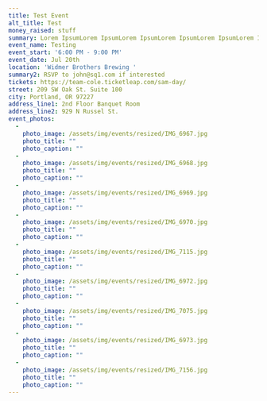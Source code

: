 ```yaml
---
title: Test Event
alt_title: Test
money_raised: stuff
summary: Lorem IpsumLorem IpsumLorem IpsumLorem IpsumLorem IpsumLorem IpsumLorem IpsumLorem IpsumLorem IpsumLorem IpsumLorem IpsumLorem IpsumLorem IpsumLorem IpsumLorem IpsumLorem IpsumLorem IpsumLorem IpsumLorem IpsumLorem IpsumLorem IpsumLorem IpsumLorem IpsumLorem IpsumLorem IpsumLorem IpsumLorem IpsumLorem IpsumLorem IpsumLorem IpsumLorem Ipsum
event_name: Testing
event_start: '6:00 PM - 9:00 PM'
event_date: Jul 20th
location: 'Widmer Brothers Brewing '
summary2: RSVP to john@sq1.com if interested
tickets: https://team-cole.ticketleap.com/sam-day/
street: 209 SW Oak St. Suite 100
city: Portland, OR 97227
address_line1: 2nd Floor Banquet Room
address_line2: 929 N Russel St.
event_photos:
  -
    photo_image: /assets/img/events/resized/IMG_6967.jpg
    photo_title: ""
    photo_caption: ""
  -
    photo_image: /assets/img/events/resized/IMG_6968.jpg
    photo_title: ""
    photo_caption: ""
  -
    photo_image: /assets/img/events/resized/IMG_6969.jpg
    photo_title: ""
    photo_caption: ""
  -
    photo_image: /assets/img/events/resized/IMG_6970.jpg
    photo_title: ""
    photo_caption: ""
  -
    photo_image: /assets/img/events/resized/IMG_7115.jpg
    photo_title: ""
    photo_caption: ""
  -
    photo_image: /assets/img/events/resized/IMG_6972.jpg
    photo_title: ""
    photo_caption: ""
  -
    photo_image: /assets/img/events/resized/IMG_7075.jpg
    photo_title: ""
    photo_caption: ""
  -
    photo_image: /assets/img/events/resized/IMG_6973.jpg
    photo_title: ""
    photo_caption: ""
  -
    photo_image: /assets/img/events/resized/IMG_7156.jpg
    photo_title: ""
    photo_caption: ""
---
```

